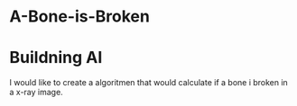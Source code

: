 # A-Bone-is-Broken
# Buildning AI
I would like to create a algoritmen that would calculate if a bone i broken in a x-ray image.
